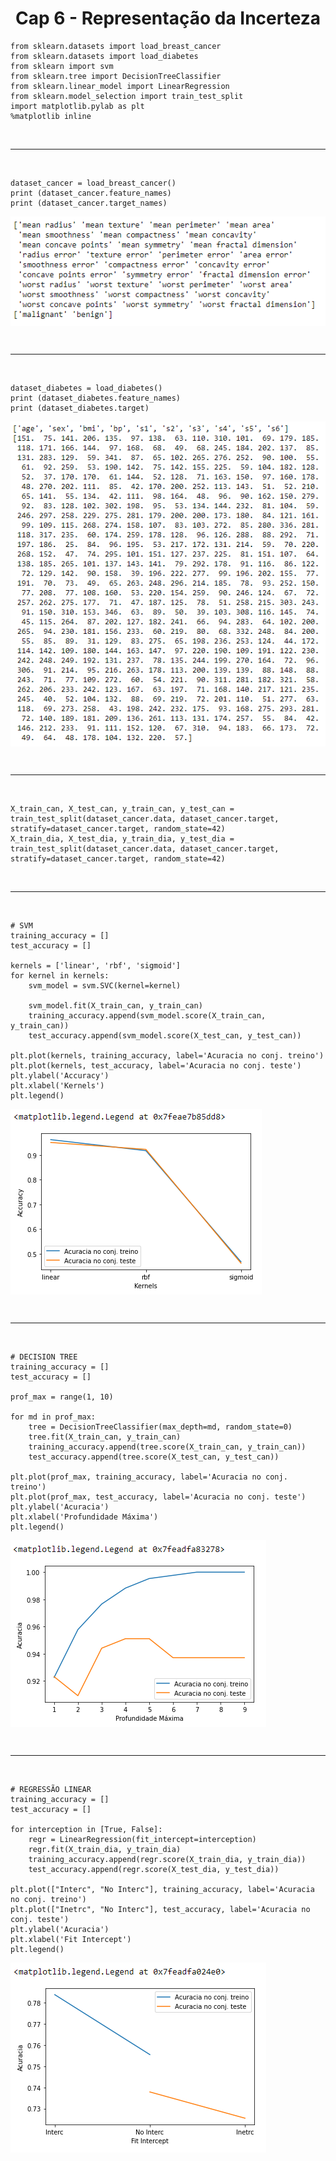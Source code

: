 <h1 align='center'>Cap 6 - Representação da Incerteza</h1>

```
from sklearn.datasets import load_breast_cancer
from sklearn.datasets import load_diabetes
from sklearn import svm
from sklearn.tree import DecisionTreeClassifier
from sklearn.linear_model import LinearRegression
from sklearn.model_selection import train_test_split
import matplotlib.pylab as plt
%matplotlib inline
```

<br><hr><br>

```
dataset_cancer = load_breast_cancer()
print (dataset_cancer.feature_names)
print (dataset_cancer.target_names)
```
<img align="center" src="assets/dataset-cancer.png">

<br><hr><br>

```
dataset_diabetes = load_diabetes()
print (dataset_diabetes.feature_names)
print (dataset_diabetes.target)
```
<img align="center" src="assets/dataset-diabetes.png">

<br><hr><br>

```
X_train_can, X_test_can, y_train_can, y_test_can = train_test_split(dataset_cancer.data, dataset_cancer.target, stratify=dataset_cancer.target, random_state=42)
X_train_dia, X_test_dia, y_train_dia, y_test_dia = train_test_split(dataset_cancer.data, dataset_cancer.target, stratify=dataset_cancer.target, random_state=42)
```

<br><hr><br>

```
# SVM
training_accuracy = []
test_accuracy = []

kernels = ['linear', 'rbf', 'sigmoid']
for kernel in kernels:
    svm_model = svm.SVC(kernel=kernel)
    
    svm_model.fit(X_train_can, y_train_can)
    training_accuracy.append(svm_model.score(X_train_can, y_train_can))
    test_accuracy.append(svm_model.score(X_test_can, y_test_can))
    
plt.plot(kernels, training_accuracy, label='Acuracia no conj. treino')
plt.plot(kernels, test_accuracy, label='Acuracia no conj. teste')
plt.ylabel('Accuracy')
plt.xlabel('Kernels')
plt.legend()
```
<img align="center" src="assets/svm.png">

<br><hr><br>

```
# DECISION TREE
training_accuracy = []
test_accuracy = []

prof_max = range(1, 10)

for md in prof_max:
    tree = DecisionTreeClassifier(max_depth=md, random_state=0)
    tree.fit(X_train_can, y_train_can)
    training_accuracy.append(tree.score(X_train_can, y_train_can))
    test_accuracy.append(tree.score(X_test_can, y_test_can))
    
plt.plot(prof_max, training_accuracy, label='Acuracia no conj. treino')
plt.plot(prof_max, test_accuracy, label='Acuracia no conj. teste')
plt.ylabel('Acuracia')
plt.xlabel('Profundidade Máxima')
plt.legend()
```
<img align="center" src="assets/decision-tree.png">

<br><hr><br>

```
# REGRESSÃO LINEAR
training_accuracy = []
test_accuracy = []

for interception in [True, False]:
    regr = LinearRegression(fit_intercept=interception)
    regr.fit(X_train_dia, y_train_dia)
    training_accuracy.append(regr.score(X_train_dia, y_train_dia))
    test_accuracy.append(regr.score(X_test_dia, y_test_dia))
    
plt.plot(["Interc", "No Interc"], training_accuracy, label='Acuracia no conj. treino')
plt.plot(["Inetrc", "No Interc"], test_accuracy, label='Acuracia no conj. teste')
plt.ylabel('Acuracia')
plt.xlabel('Fit Intercept')
plt.legend()
```
<img align="center" src="assets/regressao-linear.png">
